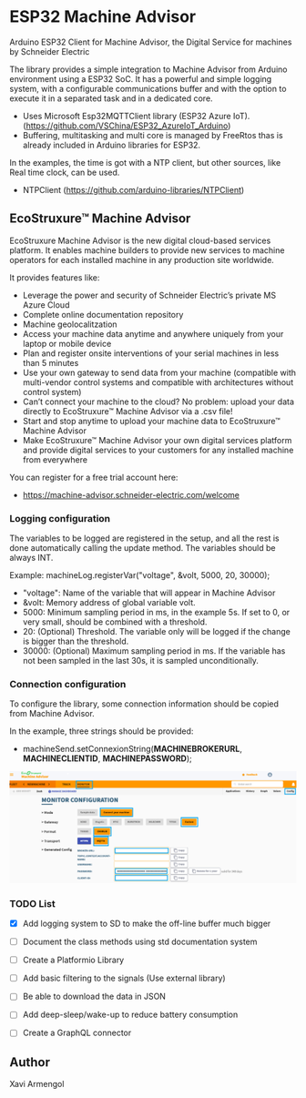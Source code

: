 # ESP32 Machine Advisor
Arduino ESP32 Client for Machine Advisor, the Digital Service for machines by Schneider Electric

The library provides a simple integration to Machine Advisor from Arduino environment using a ESP32 SoC. It has a powerful and simple logging system, with a configurable communications buffer and with the option to execute it in a separated task and in a dedicated core.

- Uses Microsoft Esp32MQTTClient library (ESP32 Azure IoT). (https://github.com/VSChina/ESP32_AzureIoT_Arduino)
- Buffering, multitasking and multi core is managed by FreeRtos thas is already included in Arduino libraries for ESP32.

In the examples, the time is got with a NTP client, but other sources, like Real time clock, can be used.

- NTPClient (https://github.com/arduino-libraries/NTPClient)

## EcoStruxure™ Machine Advisor

EcoStruxure Machine Advisor is the new digital cloud-based services platform. It enables machine builders to provide new services to machine operators for each installed machine in any production site worldwide.

It provides features like:

- Leverage the power and security of Schneider Electric’s private MS Azure Cloud
- Complete online documentation repository
- Machine geolocalitzation
- Access your machine data anytime and anywhere uniquely from your laptop or mobile device
- Plan and register onsite interventions of your serial machines in less than 5 minutes
- Use your own gateway to send data from your machine (compatible with multi-vendor control systems and compatible with architectures without control system)
- Can’t connect your machine to the cloud? No problem: upload your data directly to EcoStruxure™ Machine Advisor via a .csv file!
- Start and stop anytime to upload your machine data to EcoStruxure™ Machine Advisor
- Make EcoStruxure™ Machine Advisor your own digital services platform and provide digital services to your customers for any installed machine from everywhere

You can register for a free trial account here:

- https://machine-advisor.schneider-electric.com/welcome

### Logging configuration

The variables to be logged are registered in the setup, and all the rest is done automatically calling the update method. The variables should be always INT.

Example: machineLog.registerVar("voltage", &volt, 5000, 20, 30000);

- "voltage": Name of the variable that will appear in Machine Advisor
- &volt: Memory address of global variable volt.
- 5000: Minimum sampling period in ms, in the example 5s. If set to 0, or very small, should be combined with a threshold.
- 20: (Optional) Threshold. The variable only will be logged if the change is bigger than the threshold.
- 30000: (Optional) Maximum sampling period in ms. If the variable has not been sampled in the last 30s, it is sampled unconditionally.

### Connection configuration

To configure the library, some connection information should be copied from Machine Advisor.

In the example, three strings should be provided:

- machineSend.setConnexionString(**MACHINEBROKERURL**, **MACHINECLIENTID**, **MACHINEPASSWORD**);

![Conection image](Conection.png)

### TODO List

- [x] Add logging system to SD to make the off-line buffer much bigger
- [ ] Document the class methods using std documentation system
- [ ] Create a Platformio Library
- [ ] Add basic filtering to the signals (Use external library)
- [ ] Be able to download the data in JSON
- [ ] Add deep-sleep/wake-up to reduce battery consumption
- [ ] Create a GraphQL connector



## Author
Xavi Armengol
